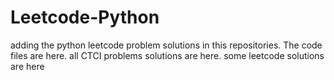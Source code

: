 # Leetcode-Python
adding the python leetcode problem solutions in this repositories. 
The code files are here.
all CTCI problems solutions are here.
some leetcode solutions are here







































































































































